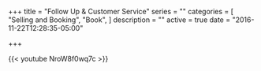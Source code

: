 +++
title = "Follow Up & Customer Service"
series = ""
categories = [
  "Selling and Booking",
  "Book",
]
description = ""
active = true
date = "2016-11-22T12:28:35-05:00"

+++

{{< youtube NroW8f0wq7c >}}
